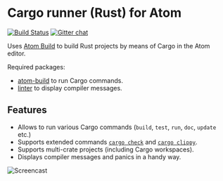 # Cargo runner (Rust) for Atom

[![Build Status](https://img.shields.io/travis/AtomBuild/atom-build-cargo/master.svg?style=flat-square)](https://travis-ci.org/AtomBuild/atom-build-cargo)
[![Gitter chat](https://badges.gitter.im/noseglid/atom-build.svg?style=flat-square)](https://gitter.im/noseglid/atom-build)

Uses [Atom Build](https://github.com/noseglid/atom-build) to build Rust projects by means of Cargo in the Atom editor.

Required packages:

- [atom-build](https://github.com/noseglid/atom-build) to run Cargo commands.
- [linter](https://atom.io/packages/linter) to display compiler messages.

## Features

- Allows to run various Cargo commands (`build`, `test`, `run`, `doc`, `update` etc.)
- Supports extended commands [`cargo check`](https://github.com/rsolomo/cargo-check) and [`cargo clippy`](https://github.com/arcnmx/cargo-clippy).
- Supports multi-crate projects (including Cargo workspaces).
- Displays compiler messages and panics in a handy way.

![Screencast](https://cloud.githubusercontent.com/assets/2101250/18028622/8bac6cf2-6c8c-11e6-9d3a-06258f829246.gif)

